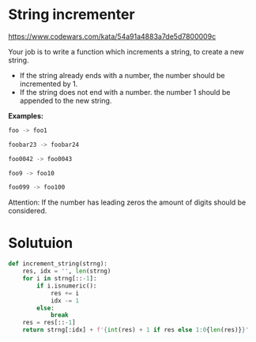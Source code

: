 # String incrementer

https://www.codewars.com/kata/54a91a4883a7de5d7800009c

Your job is to write a function which increments a string, to create a new string.

* If the string already ends with a number, the number should be incremented by 1.
* If the string does not end with a number. the number 1 should be appended to the new string.

**Examples:**

```python
foo -> foo1

foobar23 -> foobar24

foo0042 -> foo0043

foo9 -> foo10

foo099 -> foo100
```

Attention: If the number has leading zeros the amount of digits should be considered.

# Solutuion

```python
def increment_string(strng):
    res, idx = '', len(strng)
    for i in strng[::-1]:
        if i.isnumeric():
            res += i
            idx -= 1
        else:
            break
    res = res[::-1]
    return strng[:idx] + f'{int(res) + 1 if res else 1:0{len(res)}}'
```